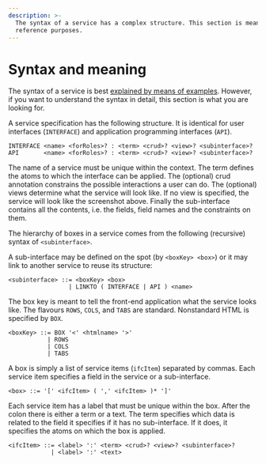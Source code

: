 ```yaml
---
description: >-
  The syntax of a service has a complex structure. This section is meant for
  reference purposes.
---
```


# Syntax and meaning

The syntax of a service is best [explained by means of examples](explanations.md). However, if you want to understand the syntax in detail, this section is what you are looking for.

A service specification has the following structure. It is identical for user interfaces \(`INTERFACE`\) and application programming interfaces \(`API`\).

```text
INTERFACE <name> <forRoles>? : <term> <crud>? <view>? <subinterface>?
API       <name> <forRoles>? : <term> <crud>? <view>? <subinterface>?
```

The name of a service must be unique within the context. The term defines the atoms to which the interface can be applied. The \(optional\) crud annotation constrains the possible interactions a user can do. The \(optional\) views determine what the service will look like. If no view is specified, the service will look like the screenshot above. Finally the sub-interface contains all the contents, i.e. the fields, field names and the constraints on them.

The hierarchy of boxes in a service comes from the following \(recursive\) syntax of `<subinterface>`.

A sub-interface may be defined on the spot \(by `<boxKey> <box>`\) or it may link to another service to reuse its structure:

```text
<subinterface> ::= <boxKey> <box>
                 | LINKTO ( INTERFACE | API ) <name>

```

The box key is meant to tell the front-end application what the service looks like. The flavours `ROWS`, `COLS`, and `TABS` are standard. Nonstandard HTML is specified by `BOX`.

```text
<boxKey> ::= BOX '<' <htmlname> '>'
           | ROWS
           | COLS
           | TABS
```

A box is simply a list of service items \(`ifcItem`\)  separated by commas. Each service item specifies a field in the service or a sub-interface.

```text
<box> ::= '[' <ifcItem> ( ',' <ifcItem> )* ']'
```

Each service item has a label that must be unique within the box. After the colon there is either a term or a text. The term specifies which data is related to the field it specifies if it has no sub-interface. If it does, it specifies the atoms on which the box is applied.

```text
<ifcItem> ::= <label> ':' <term> <crud>? <view>? <subinterface>?
            | <label> ':' <text>
```



